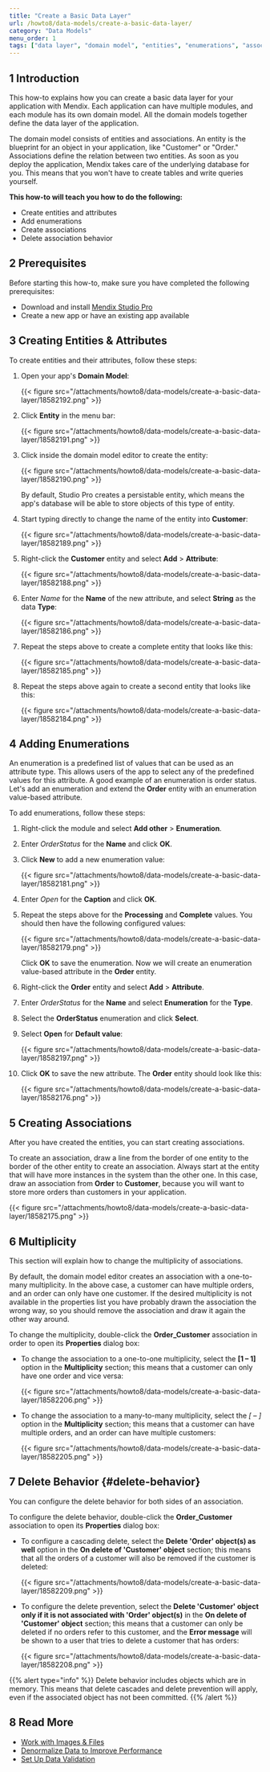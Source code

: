 ```yaml
---
title: "Create a Basic Data Layer"
url: /howto8/data-models/create-a-basic-data-layer/
category: "Data Models"
menu_order: 1
tags: ["data layer", "domain model", "entities", "enumerations", "associations"]
---
```


## 1 Introduction

This how-to explains how you can create a basic data layer for your application with Mendix. Each application can have multiple modules, and each module has its own domain model. All the domain models together define the data layer of the application. 

The domain model consists of entities and associations. An entity is the blueprint for an object in your application, like "Customer" or "Order." Associations define the relation between two entities. As soon as you deploy the application, Mendix takes care of the underlying database for you. This means that you won't have to create tables and write queries yourself.

**This how-to will teach you how to do the following:**

* Create entities and attributes
* Add enumerations
* Create associations
* Delete association behavior

## 2 Prerequisites

Before starting this how-to, make sure you have completed the following prerequisites:

* Download and install [Mendix Studio Pro](https://marketplace.mendix.com/link/studiopro/)
* Create a new app or have an existing app available

## 3 Creating Entities & Attributes

To create entities and their attributes, follow these steps:

1.  Open your app's **Domain Model**:

	{{< figure src="/attachments/howto8/data-models/create-a-basic-data-layer/18582192.png" >}}

2.  Click **Entity** in the menu bar:

	{{< figure src="/attachments/howto8/data-models/create-a-basic-data-layer/18582191.png" >}} 

3.  Click inside the domain model editor to create the entity:

	{{< figure src="/attachments/howto8/data-models/create-a-basic-data-layer/18582190.png" >}} 

	By default, Studio Pro creates a persistable entity, which means the app's database will be able to store objects of this type of entity.
4.  Start typing directly to change the name of the entity into **Customer**:

	{{< figure src="/attachments/howto8/data-models/create-a-basic-data-layer/18582189.png" >}}

5.  Right-click the **Customer** entity and select **Add** > **Attribute**:

	{{< figure src="/attachments/howto8/data-models/create-a-basic-data-layer/18582188.png" >}}

6.  Enter *Name* for the **Name** of the new attribute, and select **String** as the data **Type**:

	{{< figure src="/attachments/howto8/data-models/create-a-basic-data-layer/18582186.png" >}}

7.  Repeat the steps above to create a complete entity that looks like this:

	{{< figure src="/attachments/howto8/data-models/create-a-basic-data-layer/18582185.png" >}}

8.  Repeat the steps above again to create a second entity that looks like this:

	{{< figure src="/attachments/howto8/data-models/create-a-basic-data-layer/18582184.png" >}}

## 4 Adding Enumerations

An enumeration is a predefined list of values that can be used as an attribute type. This allows users of the app to select any of the predefined values for this attribute. A good example of an enumeration is order status. Let's add an enumeration and extend the **Order** entity with an enumeration value-based attribute.

To add enumerations, follow these steps:

1. Right-click the module and select **Add other** > **Enumeration**.
2. Enter *OrderStatus* for the **Name** and click **OK**.
3.  Click **New** to add a new enumeration value:

	{{< figure src="/attachments/howto8/data-models/create-a-basic-data-layer/18582181.png" >}}

4. Enter *Open* for the **Caption** and click **OK**.
5.  Repeat the steps above for the **Processing** and **Complete** values. You should then have the following configured values:

	{{< figure src="/attachments/howto8/data-models/create-a-basic-data-layer/18582179.png" >}}

	Click **OK** to save the enumeration. Now we will create an enumeration value-based attribute in the **Order** entity.
6. Right-click the **Order** entity and select **Add** > **Attribute**.
7. Enter *OrderStatus* for the **Name** and select **Enumeration** for the **Type**.
8. Select the **OrderStatus** enumeration and click **Select**.
9.  Select **Open** for **Default value**:

	{{< figure src="/attachments/howto8/data-models/create-a-basic-data-layer/18582197.png" >}}

10. Click **OK** to save the new attribute. The **Order** entity should look like this:

	{{< figure src="/attachments/howto8/data-models/create-a-basic-data-layer/18582176.png" >}}

## 5 Creating Associations

After you have created the entities, you can start creating associations.

To create an association, draw a line from the border of one entity to the border of the other entity to create an association. Always start at the entity that will have more instances in the system than the other one. In this case, draw an association from **Order** to **Customer**, because you will want to store more orders than customers in your application.

{{< figure src="/attachments/howto8/data-models/create-a-basic-data-layer/18582175.png" >}}

## 6 Multiplicity

This section will explain how to change the multiplicity of associations. 

By default, the domain model editor creates an association with a one-to-many multiplicity. In the above case, a customer can have multiple orders, and an order can only have one customer. If the desired multiplicity is not available in the properties list you have probably drawn the association the wrong way, so you should remove the association and draw it again the other way around.

To change the multiplicity, double-click the **Order_Customer** association in order to open its **Properties** dialog box:

*  To change the association to a one-to-one multiplicity, select the **[1 – 1]** option in the **Multiplicity** section; this means that a customer can only have one order and vice versa:

	{{< figure src="/attachments/howto8/data-models/create-a-basic-data-layer/18582206.png" >}}

*  To change the association to a many-to-many multiplicity, select the **[* – *]** option in the **Multiplicity** section; this means that a customer can have multiple orders, and an order can have multiple customers:

	{{< figure src="/attachments/howto8/data-models/create-a-basic-data-layer/18582205.png" >}}

## 7 Delete Behavior {#delete-behavior}

You can configure the delete behavior for both sides of an association.

To configure the delete behavior, double-click the **Order_Customer** association to open its **Properties** dialog box:

*  To configure a cascading delete, select the **Delete 'Order' object(s) as well** option in the **On delete of 'Customer' object** section; this means that all the orders of a customer will also be removed if the customer is deleted:

	{{< figure src="/attachments/howto8/data-models/create-a-basic-data-layer/18582209.png" >}}

*  To configure the delete prevention, select the **Delete 'Customer' object only if it is not associated with 'Order' object(s)** in the **On delete of 'Customer' object** section; this means that a customer can only be deleted if no orders refer to this customer, and the **Error message** will be shown to a user that tries to delete a customer that has orders:

	{{< figure src="/attachments/howto8/data-models/create-a-basic-data-layer/18582208.png" >}}

{{% alert type="info" %}}
Delete behavior includes objects which are in memory. This means that delete cascades and delete prevention will apply, even if the associated object has not been committed.
{{% /alert %}}


## 8 Read More

* [Work with Images & Files](/howto8/data-models/working-with-images-and-files/)
* [Denormalize Data to Improve Performance](/howto8/data-models/denormalize-data-to-improve-performance/)
* [Set Up Data Validation](/howto8/data-models/setting-up-data-validation/)
